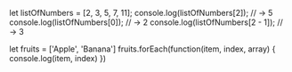 let listOfNumbers = [2, 3, 5, 7, 11];
console.log(listOfNumbers[2]);
// → 5
console.log(listOfNumbers[0]);
// → 2
console.log(listOfNumbers[2 - 1]);
// → 3



let fruits = ['Apple', 'Banana']
fruits.forEach(function(item, index, array) {
  console.log(item, index)
})
